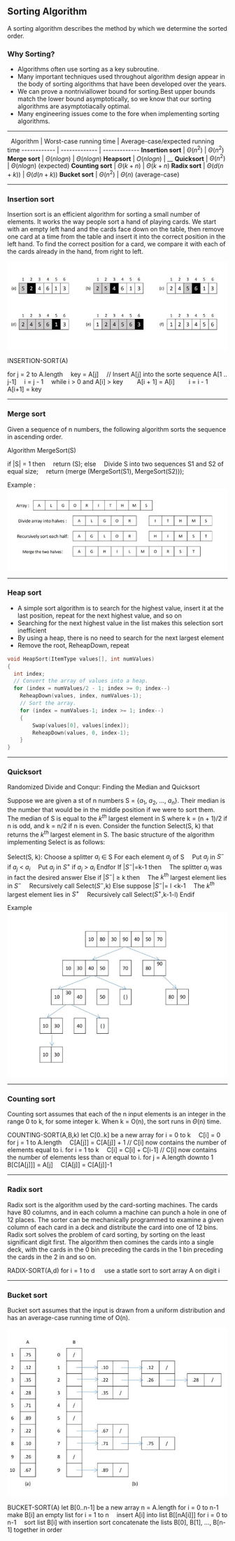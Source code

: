 ## Sorting Algorithm
A sorting algorithm describes the method by which we determine the sorted order.

### Why Sorting?
* Algorithms often use sorting as a key subroutine.
* Many important techniques used throughout algorithm design appear in the body of sorting algorithms that have been developed over the years.
* We can prove a nontriviallower bound for sorting.Best upper bounds match the lower bound asymptotically, so we know that our sorting algorithms are asymptotiacally optimal.
* Many engineering issues come to the fore when implementing sorting algorithms.

-----------------------------
&nbsp;
Algorithm | Worst-case running time |  Average-case/expected running time
------------ | ------------- | -------------
**Insertion sort** | $\Theta (n^2)$ | $\Theta (n^2)$
**Merge sort** | $\Theta(n log n)$ | $\Theta(n log n)$
**Heapsort** | $O(n log n)$ | __
**Quicksort** | $\Theta (n^2)$ | $\Theta(n log n)$ (expected)
**Counting sort** | $\Theta (k + n)$ | $\Theta (k + n)$
**Radix sort** | $\Theta (d(n + k))$ | $\Theta (d(n + k))$
**Bucket sort** | $\Theta (n^2)$ | $\Theta (n)$ (average-case)

-----------------------------

### Insertion sort
Insertion sort is an efficient algorithm for sorting a small number of elements. It works the way people sort a hand of playing cards. We start with an empty left hand and the cards face down on the table, then remove one card at a time from the table and insert it into the correct position in the left hand. To find the correct position for a card, we compare it with each of the cards already in the hand, from right to left.

![Insertion sort](img/IS.JPG)

INSERTION-SORT(A)

for j = 2 to A.length
&emsp;key = A[j]
&emsp;// Insert A[j] into the sorte sequence A[1 .. j-1]
&emsp;i = j - 1
&emsp;while i $>$ 0 and A[i] $>$ key
&emsp;&emsp;A[i + 1] = A[i]
&emsp;&emsp;i = i - 1
&emsp;A[i+1] = key

-----------------------------

### Merge sort
Given a sequence of n numbers, the following algorithm sorts the sequence in ascending order.

Algorithm MergeSort(S)

if |S| = 1 then
&emsp;return (S);
else
&emsp;Divide S into two sequences S1 and S2 of equal size;
&emsp;return (merge (MergeSort(S1), MergeSort(S2)));

Example :
![mergesort](img/MS.JPG)

-----------------------------

### Heap sort
* A simple sort algorithm is to search for the highest value, insert it at the last position, repeat for the next highest value, and so on
* Searching for the next highest value in the list makes this selection sort inefficient
* By using a heap, there is no need to search for the next largest element
* Remove the root, ReheapDown, repeat

```C++
void HeapSort(ItemType values[], int numValues)
{
  int index;
  // Convert the array of values into a heap.
  for (index = numValues/2 - 1; index >= 0; index--)
    ReheapDown(values, index, numValues-1);
    // Sort the array.
    for (index = numValues-1; index >= 1; index--)
    {
        Swap(values[0], values[index]);
        ReheapDown(values, 0, index-1);
    }
}
```
-----------------------------

### Quicksort
Randomized Divide and Conqur: Finding the Median and Quicksort

Suppose we are given a st of n numbers S = {$a_{1}$, $a_{2}$, ..., $a_{n}$}. Their median is  the number that would be in the middle position if we were to sort them. The median of S is equal to the $k^{th}$ largest element in S where k = (n + 1)/2 if n is odd, and k = n/2 if n is even.
Consider the function Select(S, k) that returns the $k^{th}$ largest element in S. The basic structure of the algorithm implementing Select is as follows:

Select(S, k):
Choose a splitter $a_{i}$ $\in$ S
For each element $a_{j}$ of S
&emsp;Put $a_{j}$ in $S^{-}$ if $a_{j}$ $<$ $a_{i}$
&emsp;Put $a_{j}$ in $S^{+}$ if $a_{j}$ $>$ $a_{i}$
Endfor
If |$S^{-}$|=k-1 then
&emsp;The splitter $a_{i}$ was in fact the desired answer
Else if |$S^{-}$| $\geq$ k then
&emsp;The $k^{th}$ largest element lies in $S^{-}$
&emsp;Recursively call Select($S^{-}$,k)
Else suppose |$S^{-}$|= l $<$k-1
&emsp;The $k^{th}$ largest element lies in $S^{+}$
&emsp;Recursively call Select($S^{+}$,k-1-l)
Endif

Example
![quicksort](img/QS.JPG)

-----------------------------

### Counting sort
Counting sort assumes that each of the n input elements is an integer in the range 0 to k, for some integer k. When k = O(n), the sort runs in $\Theta$(n) time.

COUNTING-SORT(A,B,k)
let C[0..k] be a new array
for i = 0 to k
&emsp;C[i] = 0
for j = 1 to A.length
&emsp;C[A[j]] = C[A[j]] + 1
// C[i] now contains the number of elements equal to i.
for i = 1 to k
&emsp;C[i] = C[i] + C[i-1]
// C[i] now contains the number of elements less than or equal to i.
for j = A.length downto 1
&emsp;B[C[A[j]]] = A[j]
&emsp;C[A[j]] = C[A[j]]-1

-----------------------------

### Radix sort
Radix sort is the algorithm used by the card-sorting machines. The cards have 80 columns, and in each column a machine can punch a hole in one of 12 places. The sorter can be mechanically programmed to examine a given column of each card in a deck and distribute the card into one of 12 bins.
Radix sort solves the problem of card sorting, by sorting on the least significant digit first. The algorithm then comines the cards into a single deck, with the cards in the 0 bin preceding the cards in the 1 bin preceding the cards in the 2 in and so on.

RADIX-SORT(A,d)
for i = 1 to d
&emsp; use a statle sort to sort array A on digit i

-----------------------------

### Bucket sort
Bucket sort assumes that the input is drawn from a uniform distribution and has an average-case running time of O(n).

![Bucketsort](img/BS.JPG)

BUCKET-SORT(A)
let B[0..n-1] be a new array
n = A.length
for i = 0 to n-1
&emsp;make B[i] an empty list
for i = 1 to n
&emsp;insert A[i] into list B[[nA[i]]]
for i = 0 to n-1
&emsp;sort list B[i] with insertion sort
concatenate the lists B[0], B[1], ..., B[n-1] together in order
